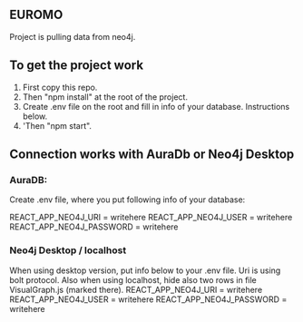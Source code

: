 ## EUROMO

Project is pulling data from neo4j. 


## To get the project work

1. First copy this repo. 
2. Then "npm install" at the root of the project. 
3. Create .env file on the root and fill in info of your database. Instructions below.
4. 'Then "npm start". 


## Connection works with AuraDb or Neo4j Desktop

### AuraDB:
Create .env file, where you put following info
of your database:

REACT_APP_NEO4J_URI = writehere
REACT_APP_NEO4J_USER = writehere
REACT_APP_NEO4J_PASSWORD = writehere

### Neo4j Desktop / localhost
When using desktop version, put info below 
to your .env file. Uri is using bolt protocol. 
Also when using localhost, hide also two rows in file VisualGraph.js (marked there).
REACT_APP_NEO4J_URI = writehere
REACT_APP_NEO4J_USER = writehere
REACT_APP_NEO4J_PASSWORD = writehere



